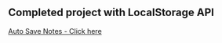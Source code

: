 ## Completed project with LocalStorage API
[Auto Save Notes - Click here](https://abhinavrajput1111.github.io/Auto-save-textbox/)
